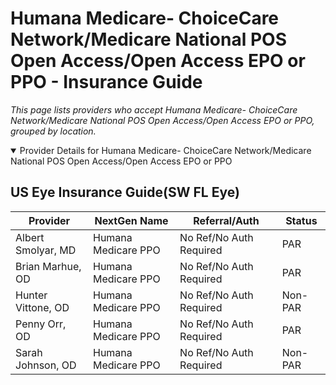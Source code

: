 # Humana Medicare- ChoiceCare Network/Medicare National POS Open Access/Open Access EPO or PPO - Insurance Guide

*This page lists providers who accept Humana Medicare- ChoiceCare Network/Medicare National POS Open Access/Open Access EPO or PPO, grouped by location.*

<details open><summary>Provider Details for Humana Medicare- ChoiceCare Network/Medicare National POS Open Access/Open Access EPO or PPO</summary>

## US Eye Insurance Guide(SW FL Eye)

| Provider | NextGen Name | Referral/Auth | Status |
|----------|-------------|--------------|--------|
| Albert Smolyar, MD | Humana Medicare PPO | No Ref/No Auth Required | PAR |
| Brian Marhue, OD | Humana Medicare PPO | No Ref/No Auth Required | PAR |
| Hunter Vittone, OD | Humana Medicare PPO | No Ref/No Auth Required | Non-PAR |
| Penny Orr, OD | Humana Medicare PPO | No Ref/No Auth Required | PAR |
| Sarah Johnson, OD | Humana Medicare PPO | No Ref/No Auth Required | Non-PAR |

</details>

